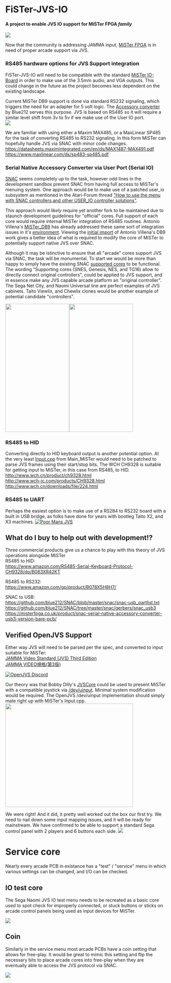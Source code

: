 # FiSTer-JVS-IO 
#### A project to enable JVS IO support for MiSTer FPGA *family*

<img src="https://github.com/ArcadeHustle/FiSTer-JVS-IO/blob/main/fist.jpg">

Now that the community is addressing JAMMA input, [MiSTer FPGA](https://github.com/MiSTer-devel/Main_MiSTer/wiki) is in need of proper arcade support via JVS. 

### RS485 hardware options for JVS Support integration
FiSTer-JVS-IO will need to be compatible with the standard [MiSTer IO-Board](https://github.com/MiSTer-devel/Main_MiSTer/wiki/IO-Board) in order to make use of the 3.5mm audio, and VGA outputs. This could change in the future as the project becomes less dependent on the existing landscape. 

Current MiSTer DB9 support is done via standard RS232 signaling, which triggers the need for an adapter for 5 volt logic. The [Accessory converter](https://github.com/blue212/SNAC) by Blue212 serves this purpose. JVS is based on RS485 so it will require a similar level shift from 3v to 5v if we make use of the User IO port.<br>
<img src="https://github.com/ArcadeHustle/FiSTer-JVS-IO/blob/main/rs232_rs485.jpg">

We are familiar with using either a Maxim MAX485, or a MaxLinear SP485 for the task of converting RS485 to RS232 signaling. In this form MiSTer can hopefully handle JVS via SNAC with minor code changes.  
https://datasheets.maximintegrated.com/en/ds/MAX1487-MAX491.pdf<br>
https://www.maxlinear.com/ds/sp483-sp485.pdf

### Serial Native Accessory Converter via User Port (Serial IO)
[SNAC](https://github.com/MiSTer-devel/Main_MiSTer/wiki/User-Port-(Serial-IO)) seems completely up to the task, however odd lines in the development sandbox prevent SNAC from having full access to MiSTer's menuing system. 
One approach would be to make use of a patched user_io subsystem as mentioned in the Atari-Forum thread ["How to use the menu with SNAC controllers and other USER_IO controller solutions"](https://www.atari-forum.com/viewtopic.php?t=38453).

This approach *would likely* require yet another fork to be maintained due to staunch development guidelines for "official" cores. Full support of each core would require internal MiSTer integration of RS485 routines. Antonio Villena's [MiSTer_DB9](https://github.com/antoniovillena/MiSTer_DB9) has already addressed these same sort of integration issues in it's [environment](https://github.com/MiSTer-DB9/Forks_MiSTer/blob/35b7b7f3831a526fb9c18ab31eb29a61545fb18b/fork_ci_template/README%20DB9%20Support.md). Viewing the [initial import](https://github.com/MiSTer-DB9/Main_MiSTer/pull/1/files) of Antonio Villena's DB9 work gives a better idea of what is required to modify the core of MiSTer to potentially support native JVS over SNAC.

Although it may be istinctive to ensure that all "arcade" cores support JVS via SNAC, the task will be monumental. To start we would be more than happy to simply have the existing SNAC [supported cores](https://github.com/MiSTer-devel/Main_MiSTer/wiki/Frequently-Asked-Questions#what-are-the-methods-for-connecting-controllers-to-the-serial-port-of-the-io-add-on-board) to be functional. 
The wording "Supporting cores (SNES, Genesis, NES, and TG16) allow to directly connect original controllers", could be applied to JVS support, and in essence make any JVS capable arcade platform an "original controller". The Sega Net City, and Naomi Universal line are perfect examples of JVS cabinets. Taito Viewlix, and Chewlix clones would be another example of potential candidate "controllers".

<img width="200" height="400" src="https://github.com/ArcadeHustle/FiSTer-JVS-IO/blob/main/netcity.jpg"><img width="200" height="400" src="https://github.com/ArcadeHustle/FiSTer-JVS-IO/blob/main/viewlix.jpg">

### RS485 to HID
Converting directly to HID keyboard output is another potential option. At the very least [Input.cpp](https://github.com/MiSTer-devel/Main_MiSTer/blob/master/input.cpp) from Main_MiSTer would need to be patched to parse JVS frames using their start/stop bits. 
The WCH CH9328 is suitable for getting input to MiSTer, in this case from RS485, to HID. 
http://www.wch.cn/product/ch9328.html<br>
http://www.wch-ic.com/products/CH9328.html<br>
http://www.wch.cn/downloads/file/224.html

### RS485 to UART
Perhaps the easiest option is to make use of a RS284 to RS232 board with a built in USB bridge, as folks have done for years with bootleg Taito X2, and X3 machines. 
[![Poor Mans JVS](http://img.youtube.com/vi/kqXEYtvGzno/0.jpg)](https://www.youtube.com/watch?v=kqXEYtvGzno)<br>

## What do I buy to help out with development!? 
Three commercial products give us a chance to play with this theory of JVS operations alongside MiSTer<br>
RS485 to HID:<br>
https://www.amazon.com/RS485-Serial-Keyboard-Protocol-CH9328/dp/B083XR42KT<br>

RS485 to RS232:<br>
https://www.amazon.com/gp/product/B078X5H8H7/<br>

SNAC to USB:<br>
https://github.com/blue212/SNAC/blob/master/snac/snac-usb_partlist.txt<br>
https://github.com/blue212/SNAC/tree/master/snac/gerbers/snac_usb3<br>
https://misterfpga.co.uk/product/snac-serial-native-accessory-converter-usb3-version-bare-pcb/<br>

## Verified OpenJVS Support

Either way JVS will need to be parsed per the spec, and converted to input suitable for MiSTer:<br>
[JAMMA Video Standard (JVS) Third Edition](http://daifukkat.su/files/jvs_wip.pdf)<br>
[JAMMA VIDEO規格(第3版)](http://superusr.free.fr/arcade/JVS/JVST_VER3.pdf)

[![OpenJVS Discord](https://github.com/ArcadeHustle/FiSTer-JVS-IO/blob/main/openjvs.jpg)](https://discord.com/invite/aJAR9N2)<br>

Our theory was that Bobby Dilly's [JVSCore](https://github.com/bobbydilley/JVSCore/blob/master/src/input.c#L40) could be used to present MiSTer with a compatible joystick via [/dev/uinput](https://github.com/MiSTer-devel/Main_MiSTer/blob/master/input.cpp#L1307). Minimal system modification would be required. The OpenJVS /dev/uinput implementation should simply mate right up with MiSTer's Input.cpp.<br>
<img img width="400" height="323" src="https://github.com/ArcadeHustle/FiSTer-JVS-IO/blob/main/mating.jpg">
 
We were right! And it did, it pretty well worked out the box our first try. We need to nail down some input mapping issues, and it will be ready for mainstream. We have confirmed to be able to support a standard Sega control panel with 2 players and 6 buttons each side. 
<img src="https://github.com/ArcadeHustle/FiSTer-JVS-IO/blob/main/openjvs.jpg">

# Service core 
Nearly every arcade PCB in existance has a "test" / "service" menu in which various settings can be changed, and I/O can be checked. 

## IO test core
The Sega Naomi JVS IO test menu needs to be recreated as a basic core used to spot check for improperly connected, or stuck buttons or sticks on arcade control panels being used as input devices for MiSTer. 

<img src="https://github.com/ArcadeHustle/FiSTer-JVS-IO/blob/main/iotest.jpg">

## Coin
Similarly in the service menu most arcade PCBs have a coin setting that allows for free-play. It would be great to mimic this setting and flip the necessary bits to place arcade cores into free-play when they are eventually able to access the JVS protocol via SNAC.

<img src="https://github.com/ArcadeHustle/FiSTer-JVS-IO/blob/main/coin.jpg">

